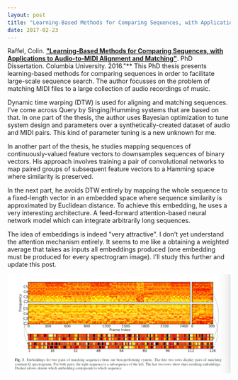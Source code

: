 ```yaml
---
layout: post
title: "Learning-Based Methods for Comparing Sequences, with Applications to Audio-to-MIDI Alignment and Matching"
date: 2017-02-23
---
```


Raffel, Colin. [**"Learning-Based Methods for Comparing Sequences, with 
Applications to Audio-to-MIDI Alignment and 
Matching"**](http://colinraffel.com/publications/thesis.pdf). PhD Dissertation. Columbia University. 2016."**
This PhD thesis presents learning-based methods for comparing sequences in 
order to facilitate large-scale sequence search. The author focusses on the 
problem of matching MIDI files to a large collection of audio recordings of 
music.

Dynamic time warping (DTW) is used for aligning and matching sequences. I've 
come across Query by Singing/Humming systems that are based on that. In 
one part of the thesis, the author uses Bayesian optimization to tune system 
design and parameters over a synthetically-created dataset of audio and MIDI 
pairs. This kind of parameter tuning is a new unknown for me.

In another part of the thesis, he studies mapping sequences of continuously-valued 
feature vectors to downsamples sequences of binary vectors. His approach 
involves training a pair of convolutional networks to map paired groups of 
subsequent feature vectors to a Hamming space where similarity is preserved. 

In the next part, he avoids DTW entirely by mapping the whole sequence to a 
fixed-length vector in an embedded space where sequence similarity is 
approximated by Euclidean distance. To achieve this embedding, he uses a very 
interesting architecture. A feed-forward attention-based neural network model 
which can integrate arbitrarily long sequences.

The idea of embeddings is indeed "very attractive". I don't yet understand the 
attention mechanism entirely. It seems to me like a obtaining a weighted 
average that takes as inputs all embeddings produced (one embedding must be 
produced for every spectrogram image). I'll study this further and update this post.


<img alt="Image: Pairs of matching constant-Q spectrograms and their 
respective embeddings" src="/assets/learning-sequence-comparison/embeddings-for-matching-pairs.png" width="600" align="center">

